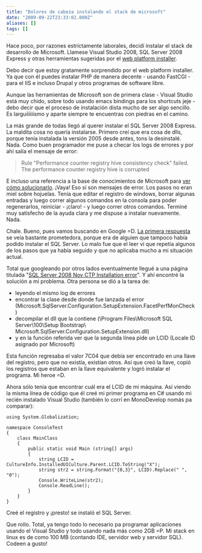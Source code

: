 ```yaml
---
title: "Dolores de cabeza instalando el stack de microsoft"
date: "2009-09-22T23:33:02.000Z"
aliases: []
tags: []
---
```


Hace poco, por razones estríctamente laborales, decidí instalar el stack de desarrollo de Microsoft. Llamese Visual Studio 2008, SQL Server 2008 Express y otras herramientas sugeridas por el [web platform installer](http://microsoft.com/web).

Debo decir que estoy gratamente sorprendido por el web platform installer. Ya que con él puedes instalar PHP de manera decente - usando FastCGI - para el IIS e incluso Drupal y otros programas de software libre.

Aunque las herramientas de Microsoft son de primera clase - Visual Studio está muy chido, sobre todo usando emacs bindings para los shortcuts jeje - debo decir que el proceso de instalación dista mucho de ser algo sencillo. Es larguíiiiiismo y aparte siempre te encuentras con piedras en el camino.

La más grande de todas llegó al querer instalar el SQL Server 2008 Express. La maldita cosa no quería instalarse. Primero creí que era cosa de dlls, porque tenía instalada la versión 2005 desde antes, tons la desinstalé. Nada. Como buen programador me puse a checar los logs de errores y por ahí salía el mensaje de error:

>  Rule "Performance counter registry hive consistency check" failed. The performance counter registry hive is corrupted

E incluso una referencia a la base de conocimientos de Microsoft para [ver cómo solucionarlo](http://support.microsoft.com/kb/300956). ¡Vaya! Eso sí son mensajes de error. Los pasos no eran miel sobre hojuelas. Tenía que editar el registro de windows, borrar algunas entradas y luego correr algunos comandos en la consola para poder regenerarlos, reiniciar - ¡claro! - y luego correr otros comandos. Terminé muy satisfecho de la ayuda clara y me dispuse a instalar nuevamente. Nada.

Chale. Bueno, pues vamos buscando en Google =D. [La primera respuesta](http://www.ferventcoder.com/archive/2008/08/10/possible-performance-counter-corruption-or-performance-counters-are-just-disabled.aspx) se veía bastante prometedora, porque era de alguien que tampoco había podido instalar el SQL Server. Lo malo fue que el leer ví que repetía algunos de los pasos que ya había seguido y que no aplicaba mucho a mi situación actual.

Total que googleando por otros lados eventualmente llegué a una página titulada "[SQL Server 2008 Nov CTP Installation error](https://connect.microsoft.com/SQLServer/feedback/ViewFeedback.aspx?FeedbackID=311246)". Y ahí encontré la solución a mi problema. Otra persona se dió a la tarea de:

- leyendo el mismo log de errores
- encontrar la clase desde donde fue lanzada el error (Microsoft.SqlServer.Configuration.SetupExtension.FacetPerfMonCheck)
- decompilar el dll que la contiene (\Program Files\Microsoft SQL Server\100\Setup Bootstrap\ Microsoft.SqlServer.Configuration.SetupExtension.dll)
- y en la función referida ver que la segunda línea pide un LCID (Locale ID asignado por Microsoft)

Esta función regresaba el valor 7C04 que debía ser encontrado en una llave del registro, pero que no existía, existían otros. Así que creó la llave, copió los registros que estaban en la llave equivalente y logró instalar el programa. Mi heroe =D.

Ahora sólo tenía que encontrar cuál era el LCID de mi máquina. Así viendo la misma línea de código que él creé mi primer programa en C# usando mi recién instalado Visual Studio (también lo corrí en MonoDevelop nomás pa comparar):

    using System.Globalization;
 
    namespace ConsoleTest
    {
        class MainClass
        {
            public static void Main (string[] args)
            {
                string LCID = CultureInfo.InstalledUICulture.Parent.LCID.ToString("X");
                string str2 = string.Format("{0,3}", LCID).Replace(" ", "0");
                Console.WriteLine(str2);
                Console.ReadLine();
            }
        }
    }

Creé el registro y ¡presto! se instaló el SQL Server.

Que rollo. Total, ya tengo todo lo necesario pa programar aplicaciones usando el Visual Studio y todo usando nada más como 2GB =P. Mi stack en linux es de como 100 MB (contando IDE, servidor web y servidor SQL). Codeen a gusto!